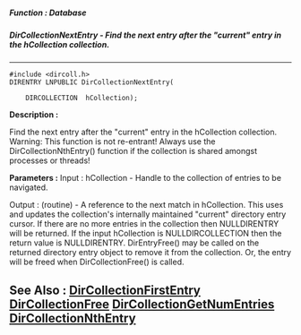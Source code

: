 ##### Function : Database
##### DirCollectionNextEntry - Find the next entry after the "current" entry in the hCollection collection. 
---
```
#include <dircoll.h>
DIRENTRY LNPUBLIC DirCollectionNextEntry(

	DIRCOLLECTION  hCollection);
```
**Description :**

Find the next entry after the "current" entry in the hCollection collection. 
Warning: 
This function is not re-entrant! Always use the DirCollectionNthEntry() 
function if the collection is shared amongst processes or threads!

**Parameters :**
Input :
hCollection  -  Handle to the collection of entries to be navigated.

Output :
(routine)  -  A reference to the next match in hCollection. This uses and updates the collection's internally maintained "current" directory entry cursor. If there are no more entries in the collection then NULLDIRENTRY will be returned. If the input hCollection is NULLDIRCOLLECTION then the return value is NULLDIRENTRY. 
DirEntryFree() may be called on the returned directory entry object to remove it from the collection. Or, the entry will be freed when DirCollectionFree() is called. 



**See Also :**
[DirCollectionFirstEntry](/reference/Func/DirCollectionFirstEntry)
[DirCollectionFree](/reference/Func/DirCollectionFree)
[DirCollectionGetNumEntries](/reference/Func/DirCollectionGetNumEntries)
[DirCollectionNthEntry](/reference/Func/DirCollectionNthEntry)
---
